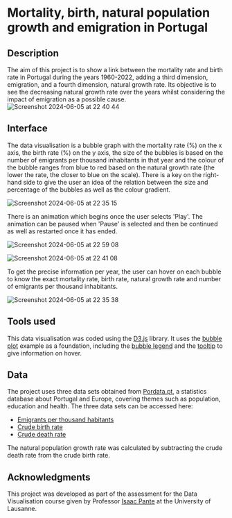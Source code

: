 # Mortality, birth, natural population growth and emigration in Portugal

## Description
The aim of this project is to show a link between the mortality rate and birth rate in Portugal during the years 1960-2022, adding a third dimension, emigration, and a fourth dimension, natural growth rate. Its objective is to see the decreasing natural growth rate over the years whilst considering the impact of emigration as a possible cause.
![Screenshot 2024-06-05 at 22 40 44](https://github.com/mfpa231/mortality_birth_pt/assets/107937846/b16d6b85-c9ff-469b-907c-79322a8e11c9)

## Interface
The data visualisation is a bubble graph with the mortality rate (%) on the x axis, the birth rate (%) on the y axis, the size of the bubbles is based on the number of emigrants per thousand inhabitants in that year and the colour of the bubble ranges from blue to red based on the natural growth rate (the lower the rate, the closer to blue on the scale). 
There is a key on the right-hand side to give the user an idea of the relation between the size and percentage of the bubbles as well as the colour gradient.

![Screenshot 2024-06-05 at 22 35 15](https://github.com/mfpa231/mortality_birth_pt/assets/107937846/65b2a4ee-a007-4019-b0c1-f6746971ce9b)

There is an animation which begins once the user selects 'Play'. The animation can be paused when 'Pause' is selected and then be continued as well as restarted once it has ended.

![Screenshot 2024-06-05 at 22 59 08](https://github.com/mfpa231/mortality_birth_pt/assets/107937846/673da4ad-e76c-4e10-a109-2f61f2cf51c9)

![Screenshot 2024-06-05 at 22 41 08](https://github.com/mfpa231/mortality_birth_pt/assets/107937846/8b483206-4682-4a07-84a7-70a662a68475)

To get the precise information per year, the user can hover on each bubble to know the exact mortality rate, birth rate, natural growth rate and number of emigrants per thousand inhabitants. 

![Screenshot 2024-06-05 at 22 35 38](https://github.com/mfpa231/mortality_birth_pt/assets/107937846/ab53ee6d-510d-4b44-b660-6217b86c0324)

## Tools used
This data visualisation was coded using the [D3.js](https://d3js.org) library. 
It uses the [bubble plot](https://d3-graph-gallery.com/bubble.html) example as a foundation, including the [bubble legend](https://d3-graph-gallery.com/graph/bubble_legend.html) and the [tooltip](https://d3-graph-gallery.com/graph/bubble_template.html) to give information on hover.

## Data
The project uses three data sets obtained from [Pordata.pt](https://www.pordata.pt), a statistics database about Portugal and Europe, covering themes such as population, education and health. The three data sets can be accessed here:

- [Emigrants per thousand habitants](https://www.pordata.pt/en/portugal/emigrants+per+thousand+inhabitants-832)
- [Crude birth rate](https://www.pordata.pt/en/portugal/crude+birth+rate-527)
- [Crude death rate](https://www.pordata.pt/en/portugal/crude+death+rate+and+infant+mortality+rate-528)

The natural population growth rate was calculated by subtracting the crude death rate from the crude birth rate.

## Acknowledgments
This project was developed as part of the assessment for the Data Visualisation course given by Professor [Isaac Pante](https://isaacpante.net) at the University of Lausanne. 
